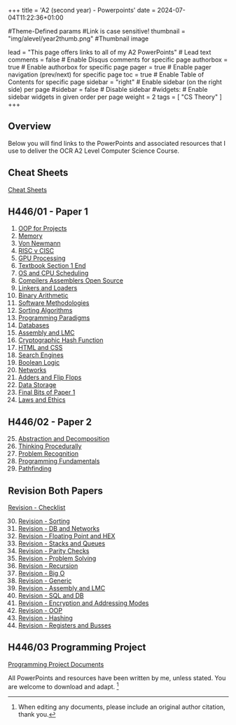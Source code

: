 +++
title = 'A2 (second year) - Powerpoints'
date = 2024-07-04T11:22:36+01:00

#Theme-Defined params
#Link is case sensitive!
thumbnail = "img/alevel/year2thumb.png" #Thumbnail image

lead = "This page offers links to all of my A2 PowerPoints" # Lead text
comments = false # Enable Disqus comments for specific page
authorbox = true # Enable authorbox for specific page
pager = true # Enable pager navigation (prev/next) for specific page
toc = true # Enable Table of Contents for specific page
sidebar = "right" # Enable sidebar (on the right side) per page
#sidebar = false # Disable sidebar 
#widgets: # Enable sidebar widgets in given order per page
weight = 2
tags = [ "CS Theory" ]
+++

## Overview

Below you will find links to the PowerPoints and associated resources that I use to deliver the OCR A2 Level Computer Science Course.  

## Cheat Sheets
[Cheat Sheets](https://drive.google.com/drive/folders/1rRyMQYJfHdnV9KYmU5SZQTC-k1uh5fla?usp=sharing)

## H446/01 - Paper 1
1. [OOP for Projects](https://drive.google.com/drive/folders/1-FJKjZ2-xwZ-TBg8C_8OJD-UlmC7xbzX?usp=sharing)
2. [Memory](https://drive.google.com/drive/folders/1M_v4O14X_ZgiGWGAWX7imOYJNyLnr8b0?usp=drive_link)
3. [Von Newmann](https://drive.google.com/drive/folders/1GdXYkdvJH3h95vm9c3SO3l2cZeBmUT7V?usp=drive_link)
4. [RISC v CISC](https://drive.google.com/drive/folders/1D8izs2ke089RPjiFWjJOK6CH91piUvWL?usp=drive_link)
5. [GPU Processing](https://drive.google.com/drive/folders/1z9JDbdszWTQHA8vjgJF2SKkjMlmAYva4?usp=sharing)
6. [Textbook Section 1 End](https://drive.google.com/drive/folders/1eJ9WAbHjGEHELw1-rASe26qStljn6hsA?usp=drive_link)
7. [OS and CPU Scheduling](https://drive.google.com/drive/folders/1n05o5YehVIhUCsovYUKzueJaLXaXnn_v?usp=drive_link)
8. [Compilers Assemblers Open Source](https://drive.google.com/drive/folders/1P0F4Obxwf1J085mSTw9Ak2N4fosxFkN1?usp=drive_link)
9. [Linkers and Loaders](https://drive.google.com/drive/folders/1TvxrkfYLQp7YVAIyp73wcW5U9mrW3XZQ?usp=drive_link)
10. [Binary Arithmetic](https://drive.google.com/drive/folders/1emiNkUBMR3PaspRkW6WPpnfI20SHGzsd?usp=drive_link)
11. [Software Methodologies](https://drive.google.com/drive/folders/1C8rNb8XiI56V2g6feKwOqN5aTH7I5Slb?usp=drive_link)
12. [Sorting Algorithms](https://drive.google.com/drive/folders/1o8a-nUSH0Kj0hupPr0XJwcq1iBBf_T9t?usp=drive_link)
13. [Programming Paradigms](https://drive.google.com/drive/folders/1sxqbL-MIUoMKje70xWVdWp2GHjtBjFV1?usp=drive_link)
14. [Databases](https://drive.google.com/drive/folders/1IRuff5SPKfDxWOWMVEnwNUPv56c30Npc?usp=drive_link)
15. [Assembly and LMC](https://drive.google.com/drive/folders/1mbTIlsePbN4qpf2bbIlBW8hglv_zgH4A?usp=drive_link)
16. [Cryptographic Hash Function](https://drive.google.com/drive/folders/1unXSRKRWrZLQ3TXr82BnSvArcL0uNRth?usp=drive_link)
17. [HTML and CSS](https://drive.google.com/drive/folders/1lI8Op8X8bypoWnt-NEiGd3MJrku9c4pO?usp=drive_link)
18. [Search Engines](https://drive.google.com/drive/folders/1xgD1LJXBUl9hCzarAEipIsLsgFJHnzKj?usp=drive_link)
19. [Boolean Logic](https://drive.google.com/drive/folders/1v8KIu3y3_6pgOFfzMoX0LttmRBoSrVNz?usp=sharing)
20. [Networks](https://drive.google.com/drive/folders/1MDmBJHfs-vmGUBV2ijbm2Yo5QVvQbB44?usp=drive_link)
21. [Adders and Flip Flops](https://drive.google.com/drive/folders/1tYR7cbQW4rSt9FwgjU68JWG8DNIpJqQE?usp=drive_link)
22. [Data Storage](https://drive.google.com/drive/folders/1UqBrZXrUGx6qP03Xl1Lai0lGMsbVT1b-?usp=drive_link)
23. [Final Bits of Paper 1](https://drive.google.com/drive/folders/12fa5EVuM3YIUH3EtB96-CB7oQ3yNShjE?usp=drive_link)
24. [Laws and Ethics](https://drive.google.com/drive/folders/1FUnoXG94eZP3_0aAoyYr2K-BMUtrY1LA?usp=drive_link)

## H446/02 - Paper 2
25. [Abstraction and Decomposition](https://drive.google.com/drive/folders/1CmBaF-oy0BH8OJc3A6sTFRXwyHmUJQSI?usp=drive_link)
26. [Thinking Procedurally](https://drive.google.com/drive/folders/13gZIldK5mfhVqbQBf50qS3k-x76-eXLg?usp=drive_link)
27. [Problem Recognition](https://drive.google.com/drive/folders/1hbcEC_W8SA8ycAv0nV6OgeEAl0gyuCW_?usp=drive_link)
28. [Programming Fundamentals](https://drive.google.com/drive/folders/1DX4NNx4-Hyylyxl9fONNWKC0ZRFtAIdX?usp=drive_link)
29. [Pathfinding](https://drive.google.com/drive/folders/1GvGkYtDEioyq-rD61FafvGcYKEB8XbPi?usp=drive_link)

## Revision Both Papers
[Revision - Checklist](https://drive.google.com/drive/folders/1cKGwcZDsp4lnom53TyhARmUu6FakSdb-?usp=drive_link)

30. [Revision - Sorting](https://drive.google.com/drive/folders/1OfSKcAAVCyjLm562gk4WqhcbQ71KCXzQ?usp=drive_link)
31. [Revision - DB and Networks](https://drive.google.com/drive/folders/1ylSTXiSHsYaZT7TLN1IYN7EOAzcSTF67?usp=drive_link)
32. [Revision - Floating Point and HEX](https://drive.google.com/drive/folders/1fpUUbn3y1wVSoYmhFt-JBP0TpzxxsLQk?usp=drive_link)
33. [Revision - Stacks and Queues](https://drive.google.com/drive/folders/13x1pKgIRqH_xnL0sVHkVfGLcjf_6w5e2?usp=drive_link)
34. [Revision - Parity Checks](https://drive.google.com/drive/folders/1TglSuLjui_kgBQXr7PNaSpnRmvnjqQhN?usp=drive_link)
35. [Revision - Problem Solving](https://drive.google.com/drive/folders/11t2UUUoTF7N4MKOMIvFsJWgKCEb9wRrO?usp=drive_link)
36. [Revision - Recursion](https://drive.google.com/drive/folders/1k9TN3JdqkF9ge0nJnMdQmv9ec_J4ZgGm?usp=drive_link)
37. [Revision - Big O](https://drive.google.com/drive/folders/1JZ6j8C7bXscMfI_hrfG4KxE6SLwXUwyM?usp=drive_link)
38. [Revision - Generic](https://drive.google.com/drive/folders/1ExJ4LJaBLYYk3HGlZOoGJnA7Sw8xNH2i?usp=drive_link)
39. [Revision - Assembly and LMC](https://drive.google.com/drive/folders/1X3U7Gqf6yK5NiuvDpibJxDJIeD3wRt4G?usp=drive_link)
40. [Revision - SQL and DB](https://drive.google.com/drive/folders/1ViYzuFZEBLB6dA31izB272URTSEenUmi?usp=drive_link)
41. [Revision - Encryption and Addressing Modes](https://drive.google.com/drive/folders/1XhaURBvZV_eX5dXceIhCzwFpocvAn3s-?usp=drive_link)
42. [Revision - OOP](https://drive.google.com/drive/folders/1yPO9eWcFr_Zqb7E7ty-fCapuNIcn9jEL?usp=drive_link)
43. [Revision - Hashing](https://drive.google.com/drive/folders/1nXZLkIavLKwSoKGIMxa_0MulHHz2HTkq?usp=drive_link)
44. [Revision - Registers and Busses](https://drive.google.com/drive/folders/18_0AVwvW1xMfoPNo8ClcC0n9ZWP9aNeS?usp=sharing)


## H446/03 Programming Project
[Programming Project Documents](https://drive.google.com/drive/folders/1eena4GAxJKatilpubB6OeLFyOuTCG2CF?usp=drive_link)



All PowerPoints and resources have been written by me, unless stated.  You are welcome to download and adapt. [^*]

[^*]: When editing any documents, please include an original author citation, thank you. 

